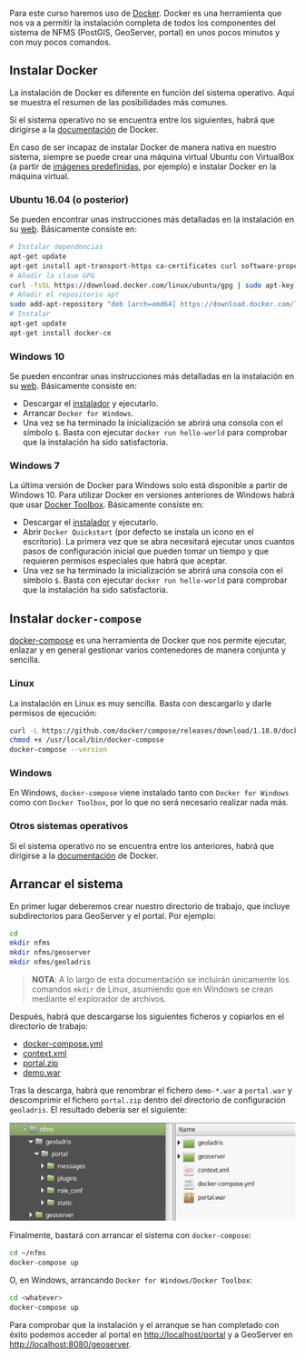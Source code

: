 Para este curso haremos uso de [Docker](https://www.docker.com). Docker es una herramienta que nos va a permitir la instalación completa de todos los componentes del sistema de NFMS (PostGIS, GeoServer, portal) en unos pocos minutos y con muy pocos comandos.

## Instalar Docker

La instalación de Docker es diferente en función del sistema operativo. Aquí se muestra el resumen de las posibilidades más comunes.

Si el sistema operativo no se encuentra entre los siguientes, habrá que dirigirse a la [documentación](https://docs.docker.com/engine/installation/) de Docker.

En caso de ser incapaz de instalar Docker de manera nativa en nuestro sistema, siempre se puede crear una máquina virtual Ubuntu con VirtualBox (a partir de [imágenes predefinidas](https://www.osboxes.org/virtualbox-images/), por ejemplo) e instalar Docker en la máquina virtual.

### Ubuntu 16.04 (o posterior)

Se pueden encontrar unas instrucciones más detalladas en la instalación en su [web](https://docs.docker.com/engine/installation/linux/docker-ce/ubuntu/). Básicamente consiste en:

```bash
# Instalar dependencias
apt-get update
apt-get install apt-transport-https ca-certificates curl software-properties-common
# Añadir la clave GPG
curl -fsSL https://download.docker.com/linux/ubuntu/gpg | sudo apt-key add -
# Añadir el repositorio apt
sudo add-apt-repository "deb [arch=amd64] https://download.docker.com/linux/ubuntu $(lsb_release -cs) stable"
# Instalar
apt-get update
apt-get install docker-ce
```

### Windows 10

Se pueden encontrar unas instrucciones más detalladas en la instalación en su [web](https://docs.docker.com/docker-for-windows/install/). Básicamente consiste en:

* Descargar el [instalador](https://download.docker.com/win/stable/Docker%20for%20Windows%20Installer.exe) y ejecutarlo.
* Arrancar `Docker for Windows`.
* Una vez se ha terminado la inicialización se abrirá una consola con el símbolo `$`. Basta con ejecutar `docker run hello-world` para comprobar que la instalación ha sido satisfactoria.

### Windows 7

La última versión de Docker para Windows solo está disponible a partir de Windows 10. Para utilizar Docker en versiones anteriores de Windows habrá que usar [Docker Toolbox](https://docs.docker.com/toolbox/toolbox_install_windows). Básicamente consiste en:

* Descargar el [instalador](https://download.docker.com/win/stable/DockerToolbox.exe) y ejecutarlo.
* Abrir `Docker Quickstart` (por defecto se instala un icono en el escritorio). La primera vez que se abra necesitará ejecutar unos cuantos pasos de configuración inicial que pueden tomar un tiempo y que requieren permisos especiales que habrá que aceptar.
* Una vez se ha terminado la inicialización se abrirá una consola con el símbolo `$`. Basta con ejecutar `docker run hello-world` para comprobar que la instalación ha sido satisfactoria.

## Instalar `docker-compose`

[docker-compose](https://docs.docker.com/compose/) es una herramienta de Docker que nos permite ejecutar, enlazar y en general gestionar varios contenedores de manera conjunta y sencilla.

### Linux

La instalación en Linux es muy sencilla. Basta con descargarlo y darle permisos de ejecución:

```bash
curl -L https://github.com/docker/compose/releases/download/1.18.0/docker-compose-`uname -s`-`uname -m` -o /usr/local/bin/docker-compose
chmod +x /usr/local/bin/docker-compose
docker-compose --version
```

### Windows

En Windows, `docker-compose` viene instalado tanto con `Docker for Windows` como con `Docker Toolbox`, por lo que no será necesario realizar nada más.

### Otros sistemas operativos

Si el sistema operativo no se encuentra entre los anteriores, habrá que dirigirse a la [documentación](https://docs.docker.com/compose/install/) de Docker.

## Arrancar el sistema

En primer lugar deberemos crear nuestro directorio de trabajo, que incluye subdirectorios para GeoServer y el portal. Por ejemplo:

```bash
cd
mkdir nfms
mkdir nfms/geoserver
mkdir nfms/geoladris
```

> **NOTA**: A lo largo de esta documentación se incluirán únicamente los comandos `mkdir` de Linux, asumiendo que en Windows se crean mediante el explorador de archivos.


Después, habrá que descargarse los siguientes ficheros y copiarlos en el directorio de trabajo:

* [docker-compose.yml](https://nfms4redd.github.io/webinar-programacion/static/docker-compose.yml)
* [context.xml](https://nfms4redd.github.io/webinar-programacion/static/context.xml)
* [portal.zip](https://nfms4redd.github.io/webinar-programacion/static/portal.zip)
* [demo.war](https://oss.sonatype.org/content/repositories/snapshots/com/github/geoladris/apps/demo/7.0.0-SNAPSHOT/demo-7.0.0-20180115.121345-1.war)

Tras la descarga, habrá que renombrar el fichero `demo-*.war` a `portal.war` y descomprimir el fichero `portal.zip` dentro del directorio de configuración `geoladris`. El resultado debería ser el siguiente:

![](static/workdir.png)

Finalmente, bastará con arrancar el sistema con `docker-compose`:

```bash
cd ~/nfms
docker-compose up
```

O, en Windows, arrancando `Docker for Windows/Docker Toolbox`:

```bash
cd <whatever>
docker-compose up
```

Para comprobar que la instalación y el arranque se han completado con éxito podemos acceder al portal en [http://localhost/portal](http://localhost/portal) y a GeoServer en [http://localhost:8080/geoserver](http://localhost:8080/geoserver).
